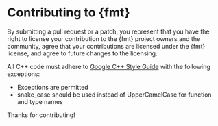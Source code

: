 Contributing to {fmt}
=====================

By submitting a pull request or a patch, you represent that you have the right to license your
contribution to the {fmt} project owners and the community, agree that your contributions are
licensed under the {fmt} license, and agree to future changes to the licensing.

All C++ code must adhere to [Google C++ Style Guide](
https://google.github.io/styleguide/cppguide.html) with the following exceptions:

* Exceptions are permitted
* snake_case should be used instead of UpperCamelCase for function and type names

Thanks for contributing!
